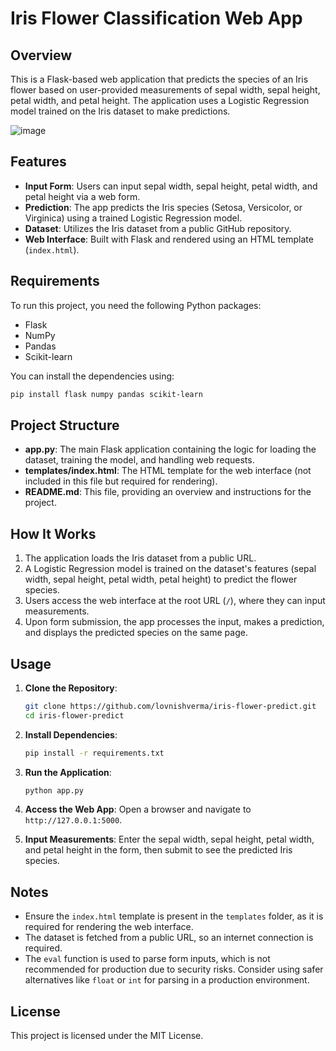 
# Iris Flower Classification Web App

## Overview
This is a Flask-based web application that predicts the species of an Iris flower based on user-provided measurements of sepal width, sepal height, petal width, and petal height. The application uses a Logistic Regression model trained on the Iris dataset to make predictions.

![image](https://github.com/user-attachments/assets/d91007c3-2706-4a04-b8d7-1cf0664feeea)


## Features
- **Input Form**: Users can input sepal width, sepal height, petal width, and petal height via a web form.
- **Prediction**: The app predicts the Iris species (Setosa, Versicolor, or Virginica) using a trained Logistic Regression model.
- **Dataset**: Utilizes the Iris dataset from a public GitHub repository.
- **Web Interface**: Built with Flask and rendered using an HTML template (`index.html`).

## Requirements
To run this project, you need the following Python packages:
- Flask
- NumPy
- Pandas
- Scikit-learn

You can install the dependencies using:
```bash
pip install flask numpy pandas scikit-learn
```

## Project Structure
- **app.py**: The main Flask application containing the logic for loading the dataset, training the model, and handling web requests.
- **templates/index.html**: The HTML template for the web interface (not included in this file but required for rendering).
- **README.md**: This file, providing an overview and instructions for the project.

## How It Works
1. The application loads the Iris dataset from a public URL.
2. A Logistic Regression model is trained on the dataset's features (sepal width, sepal height, petal width, petal height) to predict the flower species.
3. Users access the web interface at the root URL (`/`), where they can input measurements.
4. Upon form submission, the app processes the input, makes a prediction, and displays the predicted species on the same page.

## Usage
1. **Clone the Repository**:
   ```bash
   git clone https://github.com/lovnishverma/iris-flower-predict.git
   cd iris-flower-predict
   ```

2. **Install Dependencies**:
   ```bash
   pip install -r requirements.txt
   ```

3. **Run the Application**:
   ```bash
   python app.py
   ```

4. **Access the Web App**:
   Open a browser and navigate to `http://127.0.0.1:5000`.

5. **Input Measurements**:
   Enter the sepal width, sepal height, petal width, and petal height in the form, then submit to see the predicted Iris species.

## Notes
- Ensure the `index.html` template is present in the `templates` folder, as it is required for rendering the web interface.
- The dataset is fetched from a public URL, so an internet connection is required.
- The `eval` function is used to parse form inputs, which is not recommended for production due to security risks. Consider using safer alternatives like `float` or `int` for parsing in a production environment.

## License
This project is licensed under the MIT License.
